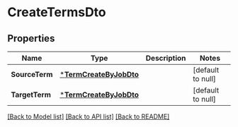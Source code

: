 # CreateTermsDto

## Properties
Name | Type | Description | Notes
------------ | ------------- | ------------- | -------------
**SourceTerm** | [***TermCreateByJobDto**](TermCreateByJobDto.md) |  | [default to null]
**TargetTerm** | [***TermCreateByJobDto**](TermCreateByJobDto.md) |  | [default to null]

[[Back to Model list]](../README.md#documentation-for-models) [[Back to API list]](../README.md#documentation-for-api-endpoints) [[Back to README]](../README.md)


